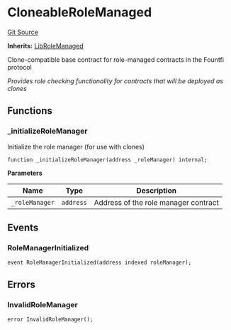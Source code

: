 # CloneableRoleManaged
[Git Source](https://github.com/SovaNetwork/fountfi/blob/a2137abe6629a13ef56e85f61ccb9fcfe0d3f27a/src/auth/CloneableRoleManaged.sol)

**Inherits:**
[LibRoleManaged](/src/auth/LibRoleManaged.sol/abstract.LibRoleManaged.md)

Clone-compatible base contract for role-managed contracts in the Fountfi protocol

*Provides role checking functionality for contracts that will be deployed as clones*


## Functions
### _initializeRoleManager

Initialize the role manager (for use with clones)


```solidity
function _initializeRoleManager(address _roleManager) internal;
```
**Parameters**

|Name|Type|Description|
|----|----|-----------|
|`_roleManager`|`address`|Address of the role manager contract|


## Events
### RoleManagerInitialized

```solidity
event RoleManagerInitialized(address indexed roleManager);
```

## Errors
### InvalidRoleManager

```solidity
error InvalidRoleManager();
```

